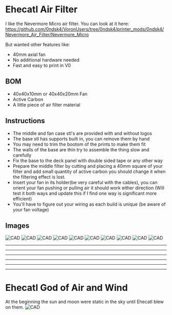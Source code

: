 Ehecatl Air Filter
==============================

I like the Nevermore Micro air filter. 
You can look at it here: 
https://github.com/0ndsk4/VoronUsers/tree/0ndsk4/printer_mods/0ndsk4/Nevermore_Air_Filter/Nevermore_Micro

But wanted other features like:
- 40mm axial fan
- No additional hardware needed
- Fast and easy to print in V0

BOM
-------------
- 40x40x10mm or 40x40x20mm Fan
- Active Carbon
- A little piece of air filter material


Instructions
------------
- The middle and fan case stl's are provided with and without logos
- The base stl has supports built in, you can remove them by hand
- You may need to trim the bootom of the prints to make them fit
- The walls of the base are thin try to assemble the thing slow and carefully
- Fix the base to the deck panel with double sided tape or any other way
- Prepare the middle filter by cutting and placing a 40mm square of your filter and add small quantity of active carbon you should change it when the filtering effect is lost.
- Insert your fan in its holder(be very careful with the cables), you can orient your fan pushing or pulling air it should work either direction (Will test it both ways and update this if I find one way is significant more efficient)
- You'll have to figure out your wiring as each build is unique (be aware of your fan voltage)


Images
------

![CAD](Images/ehecatl1.jpg)
![CAD](Images/ehecatl8.jpg)
![CAD](Images/ehecatl4.jpg)
![CAD](Images/ehecatl7.jpg)
![CAD](Images/ehecatl6.jpg)
![CAD](Images/ehecatl5.jpg)
![CAD](Images/ehecatl2.jpg)
![CAD](Images/ehecatl3.jpg)
![CAD](Images/ehecatl9.jpg)
![CAD](Images/fantpe.gif)

________________________________________________________
--------------------------------------------------------
________________________________________________________
--------------------------------------------------------

________________________________________________________
--------------------------------------------------------
Ehecatl God of Air and Wind
==================================
At the beginning the sun and moon were static in the sky until Ehecatl blew on them.
![CAD](Images/Ehecatl.jpg)
